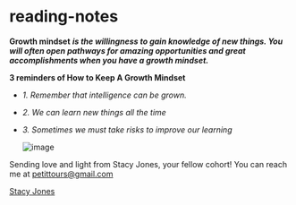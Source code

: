 # reading-notes
**Growth mindset** 
***is the willingness to gain knowledge of new things. You will often open pathways for amazing opportunities and great accomplishments when you have a growth mindset.***

**3 reminders of How to Keep A Growth Mindset**
* *1. Remember that intelligence can be grown.* 
* *2. We can learn new things all the time* 
* *3. Sometimes we must take risks to improve our learning*

  ![image](https://github.com/stacy-jones/reading-notes/assets/139601073/2469c8c6-23be-474f-b9ca-22b05412f940)

Sending love and light from Stacy Jones, your fellow cohort! You can reach me at petittours@gmail.com


[Stacy Jones](https://github.com/stacy-jones)


